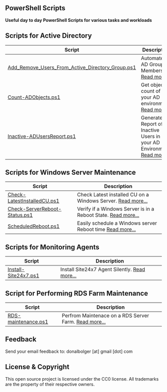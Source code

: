 PowerShell Scripts
-------------------------------------

**Useful day to day PowerShell Scripts for various tasks and workloads**

Scripts for Active Directory
-----------------------------

| Script                                               | Description                                                                                     |
| ---------------------------------------------------- | ----------------------------------------------------------------------------------------------- |
| [Add_Remove_Users_From_Active_Directory_Group.ps1](ActiveDirectory/Add_Remove_Users_From_Active_Directory_Group.ps1)           | Automate AD Group Membership. [Read more...](Docs/Add_Remove_Users_From_Active_Directory_Group.md)                  |
| [Count-ADObjects.ps1](ActiveDirectory/Count-ADObjects.ps1)           | Get object count of your AD environment. [Read more...](Docs/Count-ADObjects.md)                  |
| [Inactive-ADUsersReport.ps1](ActiveDirectory/Inactive-ADUsersReport.ps1)           | Generate a Report of Inactive Users in your AD Environment [Read more...](Docs/Inactive-ADUsersReport.md)                  |

Scripts for Windows Server Maintenance
-----------------------------

| Script                                               | Description                                                                                     |
| ---------------------------------------------------- | ----------------------------------------------------------------------------------------------- |
| [Check-LatestInstalledCU.ps1](Server-Maintenance/Check-LatestInstalledCU.ps1)           | Check Latest installed CU on a Windows Server. [Read more...](Docs/Check-LatestInstalledCU.md)                  |
| [Check-ServerReboot-Status.ps1](Server-Maintenance/Check-ServerReboot-Status.ps1)           | Verify if a Windows Server is in a Reboot State. [Read more...](Docs/Check-ServerReboot-Status.md)                  |
| [ScheduledReboot.ps1](Server-Maintenance/ScheduledReboot.ps1)           | Easily schedule a Windows server Reboot time [Read more...](Docs/ScheduledReboot.md)                  |

Scripts for Monitoring Agents
-----------------------------

| Script                                               | Description                                                                                     |
| ---------------------------------------------------- | ----------------------------------------------------------------------------------------------- |
| [Install-Site24x7.ps1](Install-Site24x7/Install-Site24x7.ps1)           | Install Site24x7 Agent Silently. [Read more...](Docs/Install-Site24x7.md)                  |

Script for Performing RDS Farm Maintenance
-----------------------------------------

| Script                                               | Description                                                                                     |
| ---------------------------------------------------- | ----------------------------------------------------------------------------------------------- |
| [RDS-maintenance.ps1](RDS-Maintenance/RDS_Maintenance.ps1)           | Perfrom Maintenace on a RDS Server Farm. [Read more...](Docs/RDS-Maintenace.md)                  |

Feedback
--------
Send your email feedback to: donalbolger [at] gmail [dot] com

License & Copyright
-------------------
This open source project is licensed under the CC0 license. All trademarks are the property of their respective owners.
